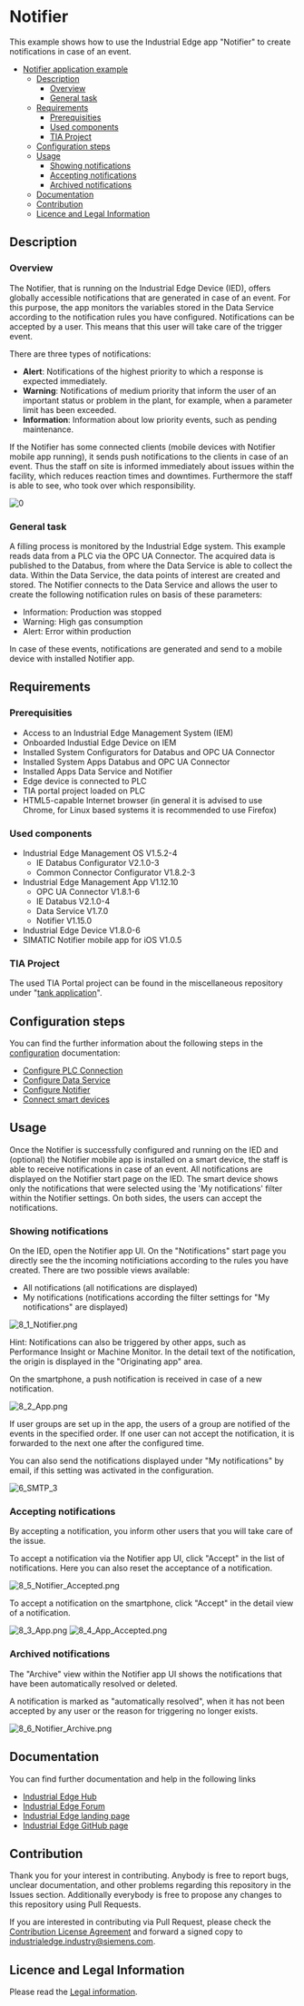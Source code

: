 # Notifier

This example shows how to use the Industrial Edge app "Notifier" to create notifications in case of an event.

- [Notifier application example](#notifier-application-example)
  - [Description](#description)
    - [Overview](#overview)
    - [General task](#general-task)
  - [Requirements](#requirements)
    - [Prerequisities](#prerequisities)
    - [Used components](#used-components)
    - [TIA Project](#tia-project)
  - [Configuration steps](#configuration-steps)
  - [Usage](#usage)
    - [Showing notifications](#showing-notifications)
    - [Accepting notifications](#accepting-notifications)
    - [Archived notifications](#archived-notifications)
  - [Documentation](#documentation)
  - [Contribution](#contribution)
  - [Licence and Legal Information](#licence-and-legal-information)

## Description

### Overview

The Notifier, that is running on the Industrial Edge Device (IED), offers globally accessible notifications that are generated in case of an event. For this purpose, the app monitors the variables stored in the Data Service according to the notification rules you have configured. Notifications can be accepted by a user. This means that this user will take care of the trigger event.

There are three types of notifications: 

- **Alert**: Notifications of the highest priority to which a response is expected immediately.
- **Warning**: Notifications of medium priority that inform the user of an important status or problem in the plant, for example, when a parameter limit has been exceeded.
- **Information**: Information about low priority events, such as pending maintenance.

If the Notifier has some connected clients (mobile devices with Notifier mobile app running), it sends push notifications to the clients in case of an event. Thus the staff on site is informed immediately about issues within the facility, which reduces reaction times and downtimes. Furthermore the staff is able to see, who took over which responsibility.

![0](docs/graphics/0_Overview.PNG)

### General task

A filling process is monitored by the Industrial Edge system. This example reads data from a PLC via the OPC UA Connector. The acquired data is published to the Databus, from where the Data Service is able to collect the data. Within the Data Service, the data points of interest are created and stored. The Notifier connects to the Data Service and allows the user to create the following notification rules on basis of these parameters:

- Information: Production was stopped
- Warning: High gas consumption
- Alert: Error within production

In case of these events, notifications are generated and send to a mobile device with installed Notifier app.

## Requirements

### Prerequisities

- Access to an Industrial Edge Management System (IEM)
- Onboarded Industial Edge Device on IEM
- Installed System Configurators for Databus and OPC UA Connector
- Installed System Apps Databus and OPC UA Connector
- Installed Apps Data Service and Notifier
- Edge device is connected to PLC
- TIA portal project loaded on PLC
- HTML5-capable Internet browser (in general it is advised to use Chrome, for Linux based systems it is recommended to use Firefox)

### Used components

- Industrial Edge Management OS V1.5.2-4
  - IE Databus Configurator V2.1.0-3
  - Common Connector Configurator V1.8.2-3
- Industrial Edge Management App V1.12.10
  - OPC UA Connector V1.8.1-6
  - IE Databus V2.1.0-4
  - Data Service V1.7.0
  - Notifier V1.15.0
- Industrial Edge Device V1.8.0-6
- SIMATIC Notifier mobile app for iOS V1.0.5

### TIA Project

The used TIA Portal project can be found in the miscellaneous repository under "[tank application](https://github.com/industrial-edge/miscellaneous/tree/main/tank%20application)".

## Configuration steps

You can find the further information about the following steps in the [configuration](docs/Installation.md) documentation:

- [Configure PLC Connection](/docs/Installation.md#configure-plc-connection)
- [Configure Data Service](/docs/Installation.md#configure-data-service)
- [Configure Notifier](/docs/Installation.md#configure-notifier)
- [Connect smart devices](/docs/Installation.md#connect-smart-devices)

## Usage

Once the Notifier is successfully configured and running on the IED and (optional) the Notifier mobile app is installed on a smart device, the staff is able to receive notifications in case of an event. All notifications are displayed on the Notifier start page on the IED. The smart device shows only the notifications that were selected using the 'My notifications' filter within the Notifier settings. On both sides, the users can accept the notifications.

### Showing notifications

On the IED, open the Notifier app UI. On the "Notifications" start page you directly see the the incoming notificiations according to the rules you have created. There are two possible views available:

- All notifications (all notifications are displayed)
- My notifications (notifications according the filter settings for "My notifications" are displayed)

![8_1_Notifier.png](/docs/graphics/8_1_Notifier.png)

Hint: Notifications can also be triggered by other apps, such as Performance Insight or Machine Monitor. In the detail text of the notification, the origin is displayed in the "Originating app" area.

On the smartphone, a push notification is received in case of a new notification.

![8_2_App.png](/docs/graphics/8_2_App.png)

If user groups are set up in the app, the users of a group are notified of the events in the specified order. If one user can not accept the notification, it is forwarded to the next one after the configured time.

You can also send the notifications displayed under "My notifications" by email, if this setting was activated in the configuration.

![6_SMTP_3](/docs/graphics/6_SMTP_3.PNG)

### Accepting notifications

By accepting a notification, you inform other users that you will take care of the issue.

To accept a notification via the Notifier app UI, click "Accept" in the list of notifications. Here you can also reset the acceptance of a notification.

![8_5_Notifier_Accepted.png](/docs/graphics/8_5_Notifier_Accepted.png)

To accept a notification on the smartphone, click "Accept" in the detail view of a notification.

![8_3_App.png](/docs/graphics/8_3_App.png)    ![8_4_App_Accepted.png](/docs/graphics/8_4_App_Accepted.png)

### Archived notifications

The "Archive" view within the Notifier app UI shows the notifications that have been automatically resolved or deleted.

A notification is marked as "automatically resolved", when it has not been accepted by any user or the reason for triggering no longer exists.

![8_6_Notifier_Archive.png](/docs/graphics/8_6_Notifier_Archive.png)

## Documentation

You can find further documentation and help in the following links

  - [Industrial Edge Hub](https://iehub.eu1.edge.siemens.cloud/#/documentation)
  - [Industrial Edge Forum](https://www.siemens.com/industrial-edge-forum)
  - [Industrial Edge landing page](https://new.siemens.com/global/en/products/automation/topic-areas/industrial-edge/simatic-edge.html)
  - [Industrial Edge GitHub page](https://github.com/industrial-edge)
  
## Contribution

Thank you for your interest in contributing. Anybody is free to report bugs, unclear documentation, and other problems regarding this repository in the Issues section.
Additionally everybody is free to propose any changes to this repository using Pull Requests.

If you are interested in contributing via Pull Request, please check the [Contribution License Agreement](Siemens_CLA_1.1.pdf) and forward a signed copy to [industrialedge.industry@siemens.com](mailto:industrialedge.industry@siemens.com?subject=CLA%20Agreement%20Industrial-Edge).

## Licence and Legal Information

Please read the [Legal information](LICENSE.md).
